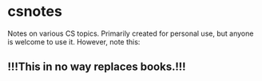 # csnotes
Notes on various CS topics. Primarily created for personal use, but anyone is welcome to use it. However, note this:

## !!!This in no way replaces books.!!!
